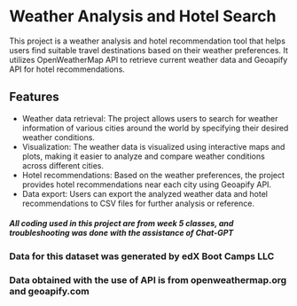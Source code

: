 # Weather Analysis and Hotel Search

This project is a weather analysis and hotel recommendation tool that helps users find suitable travel destinations based on their weather preferences. It utilizes OpenWeatherMap API to retrieve current weather data and Geoapify API for hotel recommendations.

## Features

- Weather data retrieval: The project allows users to search for weather information of various cities around the world by specifying their desired weather conditions.
- Visualization: The weather data is visualized using interactive maps and plots, making it easier to analyze and compare weather conditions across different cities.
- Hotel recommendations: Based on the weather preferences, the project provides hotel recommendations near each city using Geoapify API.
- Data export: Users can export the analyzed weather data and hotel recommendations to CSV files for further analysis or reference.




##### All coding used in this project are from week 5 classes, and troubleshooting was done with the assistance of Chat-GPT
### Data for this dataset was generated by edX Boot Camps LLC
### Data obtained with the use of API is from openweathermap.org and geoapify.com
